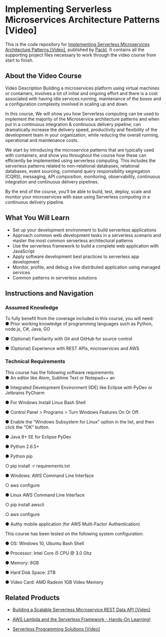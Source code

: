 # Implementing Serverless Microservices Architecture Patterns [Video]
This is the code repository for [Implementing Serverless Microservices Architecture Patterns [Video]](https://www.packtpub.com/application-development/implementing-serverless-microservices-architecture-patterns-video?utm_source=github&utm_medium=repository&utm_campaign=9781788839570), published by [Packt](https://www.packtpub.com/?utm_source=github). It contains all the supporting project files necessary to work through the video course from start to finish.
## About the Video Course
Video Description
Building a microservices platform using virtual machines or containers, involves a lot of initial and ongoing effort and there is a cost associated with having idle services running, maintenance of the boxes and a configuration complexity involved in scaling up and down.

In this course, We will show you how Serverless computing can be used to implement the majority of the Microservice architecture patterns and when put in a continuous integration & continuous delivery pipeline; can dramatically increase the delivery speed, productivity and flexibility of the development team in your organization, while reducing the overall running, operational and maintenance costs.

We start by introducing the microservice patterns that are typically used with containers, and show you throughout the course how these can efficiently be implemented using serverless computing. This includes the serverless patterns related to non-relational databases, relational databases, event sourcing, command query responsibility segregation (CQRS), messaging, API composition, monitoring, observability, continuous integration and continuous delivery pipelines.

By the end of the course, you’ll be able to build, test, deploy, scale and monitor your microservices with ease using Serverless computing in a continuous delivery pipeline.

<H2>What You Will Learn</H2>
<DIV class=book-info-will-learn-text>
<UL>
<LI>Set up your development environment to build serverless applications 
<LI>Approach common web development tasks in a serverless scenario and master the most common serverless architectural patterns 
<LI>Use the serverless framework to build a complete web application with JavaScript 
<LI>Apply software development best practices to serverless app development 
<LI>Monitor, profile, and debug a live distributed application using managed services 
<LI>Common patterns in serverless solutions </LI></UL></DIV>

## Instructions and Navigation
### Assumed Knowledge
To fully benefit from the coverage included in this course, you will need:<br/>
● Prior working knowledge of programming languages such as Python, node.js, C#, Java, GO

● (Optional) Familiarity with Git and GitHub for source control

● (Optional) Experience with REST APIs, microservices and AWS

### Technical Requirements
This course has the following software requirements:<br/>
● An editor like Atom, Sublime Text or Notepad++ an

● Integrated Development Environment (IDE) like Eclipse with PyDev or Jetbrains PyCharm

● For Windows Install Linux Bash Shell

● Control Panel > Programs > Turn Windows Features On Or Off. 

● Enable the “Windows Subsystem for Linux” option in the list, and then click the “OK” button.

● Java 8+ SE for Eclipse PyDev

● Python 2.6.5+

● Python pip

○ pip install -r requirements.txt

● Windows: AWS Command Line Interface 

○ aws configure

● Linux AWS Command Line Interface

○ pip install awscli

○ aws configure

● Authy mobile application (for AWS Multi-Factor Authentication)

This course has been tested on the following system configuration:

● OS: Windows 10, Ubuntu Bash Shell

● Processor: Intel Core i5 CPU @ 3.0 Ghz

● Memory: 8GB

● Hard Disk Space: 2TB

● Video Card: AMD Radeon 1GB Video Memory


## Related Products
* [Building a Scalable Serverless Microservice REST Data API [Video]](https://www.packtpub.com/application-development/building-scalable-serverless-microservice-rest-data-api-video?utm_source=github&utm_medium=repository&utm_campaign=9781788622318)

* [AWS Lambda and the Serverless Framework - Hands-On Learning!](https://www.packtpub.com/networking-and-servers/aws-lambda-and-serverless-framework-hands-learning?utm_source=github&utm_medium=repository&utm_campaign=9781789349955)

* [Serverless Programming Solutions [Video]](https://www.packtpub.com/application-development/serverless-programming-solutions-video?utm_source=github&utm_medium=repository&utm_campaign=9781788622325)

